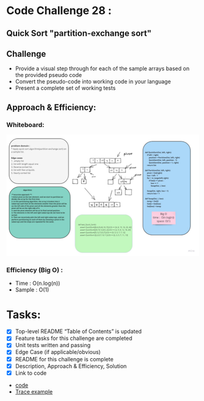 # Code Challenge 28 :
## Quick Sort "partition-exchange sort"
## Challenge
* Provide a visual step through for each of the sample arrays based on the provided pseudo code
* Convert the pseudo-code into working code in your language
* Present a complete set of working tests

## Approach & Efficiency:
### Whiteboard:
![image](../../assets/Quick_sort.jpg)

### Efficiency (Big O) :
* Time : O(n.log(n))
* Sample : O(1)

# Tasks:
- [x] Top-level README “Table of Contents” is updated
- [x] Feature tasks for this challenge are completed
- [x] Unit tests written and passing
- [x] Edge Case (if applicable/obvious)
- [x] README for this challenge is complete
- [x] Description, Approach & Efficiency, Solution
- [x] Link to code

* [code](Quick_sort.py)
* [Trace example](BLOG.md)
